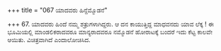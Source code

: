 +++
title = "067 ಯಾದವರು ಹಿನ್ದೆಮ್ಮೊಡನೆ"

+++
67. ಯಾದವರು ಹಿಂದೆ ನಮ್ಮ ಶತ್ರುಗಳಾಗಿದ್ದರು. ಆ ದನ ಕಾಯುತ್ತಿದ್ದ ಮಾಧವನದು ಯಾವ ಲೆಕ್ಕ ! ಈ ಭೂಮಿಯಲ್ಲಿ ಮಾಂಡಲಿಕರಾದವರೂ ಮಾನ್ಯರಾದವರೂ ನಮ್ಮೊಡನೆ ಹೋರಾಟಕ್ಕೆ ಬಂದರೆ ಇದು ಕೆಟ್ಟ ಕಾಲವೇ ಆಯಿತು. ವಿಚಿತ್ರವಾಗಿದೆ ಎಂದಾಲೋಚಿಸಿದ.